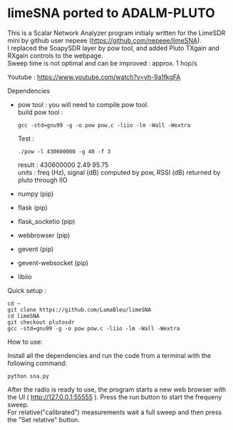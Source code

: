 # limeSNA ported to ADALM-PLUTO
This is a Scalar Network Analyzer program initialy written for the LimeSDR mini by github user nepeee (https://github.com/nepeee/limeSNA).  
I replaced the SoapySDR layer by pow tool, and added Pluto TXgain and RXgain controls to the webpage.  
Sweep time is not optimal and can be improved : approx. 1 hop/s 

Youtube : https://www.youtube.com/watch?v=yh-9a1fkgFA

Dependencies  

- pow tool : you will need to compile pow tool.  
  build pow tool :  
           
      gcc -std=gnu99 -g -o pow pow.c -liio -lm -Wall -Wextra
      
   Test :  
   
      ./pow -l 430600000 -g 40 -f 3   
 
   result : 430600000 2.49 95.75   
   units  : freq (Hz), signal (dB) computed by pow, RSSI (dB) returned by pluto through IIO   
            
- numpy (pip)  
- flask (pip)  
- flask_socketio (pip)  
- webbrowser (pip)  
- gevent (pip)  
- gevent-websocket (pip)
- libiio

Quick setup :  

    cd ~  
    git clone https://github.com/LamaBleu/limeSNA  
    cd limeSNA  
    git checkout plutosdr  
    gcc -std=gnu99 -g -o pow pow.c -liio -lm -Wall -Wextra  



How to use:

Install all the dependencies and run the code from a terminal with the following command:  

    python sna.py

After the radio is ready to use, the program starts a new web browser with the UI ( http://127.0.0.1:55555 ). Press the run button to start the frequeny sweep.  
For relative("calibrated") measurements wait a full sweep and then press the "Set relative" button.

